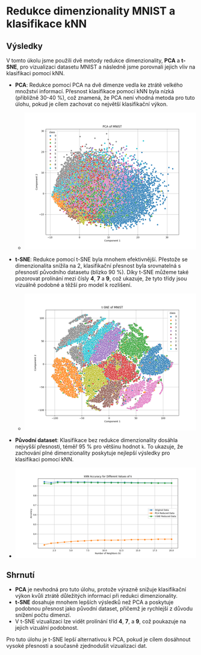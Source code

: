 # Redukce dimenzionality MNIST a klasifikace kNN

## Výsledky
V tomto úkolu jsme použili dvě metody redukce dimenzionality, **PCA** a **t-SNE**, pro vizualizaci datasetu MNIST a následně jsme porovnali jejich vliv na klasifikaci pomocí kNN.

- **PCA**: Redukce pomocí PCA na dvě dimenze vedla ke ztrátě velkého množství informací. Přesnost klasifikace pomocí kNN byla nízká (přibližně 30-40 %), což znamená, že PCA není vhodná metoda pro tuto úlohu, pokud je cílem zachovat co největší klasifikační výkon.
  - ![PCA Vizualizace](pca_mnist.png)

- **t-SNE**: Redukce pomocí t-SNE byla mnohem efektivnější. Přestože se dimenzionalita snížila na 2, klasifikační přesnost byla srovnatelná s přesností původního datasetu (blízko 90 %). Díky t-SNE můžeme také pozorovat prolínání mezi čísly **4**, **7** a **9**, což ukazuje, že tyto třídy jsou vizuálně podobné a těžší pro model k rozlišení.
  - ![t-SNE Vizualizace](tsne_mnist.png)

- **Původní dataset**: Klasifikace bez redukce dimenzionality dosáhla nejvyšší přesnosti, téměř 95 % pro většinu hodnot `k`. To ukazuje, že zachování plné dimenzionality poskytuje nejlepší výsledky pro klasifikaci pomocí kNN.

- ![k-NN Porovnání](knn_accuracies.png)

## Shrnutí
- **PCA** je nevhodná pro tuto úlohu, protože výrazně snižuje klasifikační výkon kvůli ztrátě důležitých informací při redukci dimenzionality.
- **t-SNE** dosahuje mnohem lepších výsledků než PCA a poskytuje podobnou přesnost jako původní dataset, přičemž je rychlejší z důvodu snížení počtu dimenzí.
- V t-SNE vizualizaci lze vidět prolínání tříd **4**, **7**, a **9**, což poukazuje na jejich vizuální podobnost.

Pro tuto úlohu je t-SNE lepší alternativou k PCA, pokud je cílem dosáhnout vysoké přesnosti a současně zjednodušit vizualizaci dat.

